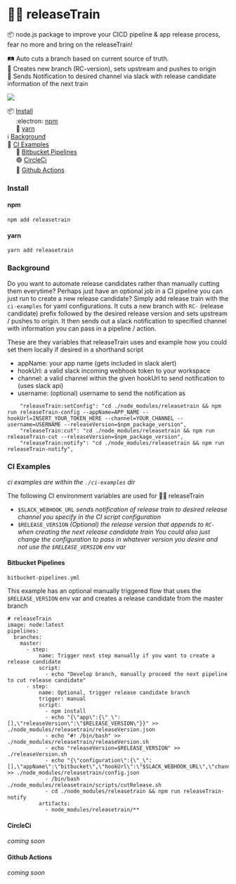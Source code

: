 # 🚂🚃 releaseTrain 
📦 node.js package to improve your CICD pipeline & app release process, fear no more and bring on the releaseTrain!

🛤️ Auto cuts a branch based on current source of truth.\
🚀 Creates new branch (RC-version), sets upstream and pushes to origin\
📱 Sends Notification to desired channel via slack with release candidate information of the next train

[<img src="https://img.shields.io/badge/slack-join us in releaseTrain-pink.svg?logo=slack">](https://join.slack.com/t/releasetrainworkspace/shared_invite/zt-pqcomcn7-f8N4LcP0YJ9ZqYWBmgA9RQ) 

📦 [Install](#install)\
&nbsp;&nbsp;&nbsp;&nbsp;&nbsp;:electron: [npm](#npm)\
&nbsp;&nbsp;&nbsp;&nbsp;&nbsp;🧶 [yarn](#yarn)\
ℹ️ [Background](#background)\
🚉 [CI Examples](#ci-examples)\
&nbsp;&nbsp;&nbsp;&nbsp;&nbsp;🔵&nbsp;[Bitbucket Pipelines](#bitbucket-pipelines)\
&nbsp;&nbsp;&nbsp;&nbsp;&nbsp;🟢&nbsp;[CircleCi](#circleci)\
&nbsp;&nbsp;&nbsp;&nbsp;&nbsp;🚀&nbsp;[Github Actions](#github-actions)

### Install
#### npm
`npm add releasetrain`
#### yarn
`yarn add releasetrain`

### Background
Do you want to automate release candidates rather than manually cutting them everytime?  Perhaps just have an optional job in a CI pipeline you can just run to create a new release candidate?  Simply add release train with the `ci-examples` for yaml configurations.  It cuts a new branch with `RC-` (release candidate) prefix followed by the desired release version and sets upstream / pushes to origin.  It then sends out a slack notification to specified channel with information you can pass in a pipeline / action.

These are they variables that releaseTrain uses and example how you could set them locally if desired in a shorthand script

* appName: your app name (gets included in slack alert)
* hookUrl: a valid slack incoming webhook token to your workspace
* channel: a valid channel within the given hookUrl to send notification to (uses slack api)
* username: (optional) username to send the notification as

```
    "releaseTrain:setConfig": "cd ./node_modules/releasetrain && npm run releaseTrain-config --appName=APP_NAME --hookUrl=INSERT_YOUR_TOKEN_HERE --channel=YOUR_CHANNEL --username=USERNAME --releaseVersion=$npm_package_version",
    "releaseTrain:cut": "cd ./node_modules/releasetrain && npm run releaseTrain-cut --releaseVersion=$npm_package_version",
    "releaseTrain:notify": "cd ./node_modules/releasetrain && npm run releaseTrain-notify",
```

### CI Examples
_ci examples are within the `./ci-examples` dir_

The following CI environment variables are used for 🚂🚋 releaseTrain
* `$SLACK_WEBHOOK_URL` _sends notification of release train to desired release channel you specify in the CI script configuration_
* `$RELEASE_VERSION` _(Optional) the release version that appends to `RC-` when creating the next release candidate train
You could also just change the configuration to pass in whatever version you desire and not use the `$RELEASE_VERSION` env var_

#### Bitbucket Pipelines

`bitbucket-pipelines.yml`

This example has an optional manually triggered flow that uses the `$RELEASE_VERSION` env var and creates a release candidate from the master branch

```
# releaseTrain
image: node:latest
pipelines:
  branches:
    master:
      - step:
          name: Trigger next step manually if you want to create a release candidate
          script:
            - echo "Develop branch, manually proceed the next pipeline to cut release candidate"
      - step:
          name: Optional, trigger release candidate branch
          trigger: manual
          script:
            - npm install
            - echo "{\"app\":{\"_\":[],\"releaseVersion\":\"$RELEASE_VERSION\"}}" >> ./node_modules/releasetrain/releaseVersion.json
            - echo "#! /bin/bash" >> ./node_modules/releasetrain/releaseVersion.sh
            - echo "releaseVersion=$RELEASE_VERSION" >> ./releaseVersion.sh
            - echo "{\"configuration\":{\"_\":[],\"appName\":\"bitbucket\",\"hookUrl\":\"$SLACK_WEBHOOK_URL\",\"channel\":\"bitbucket\",\"username\":\"releaseTrain\"}}" >> ./node_modules/releasetrain/config.json
            - /bin/bash ./node_modules/releasetrain/scripts/cutRelease.sh
            - cd ./node_modules/releasetrain && npm run releaseTrain-notify
          artifacts:
            - node_modules/releasetrain/**
```

#### CircleCi
_coming soon_

#### Github Actions
_coming soon_
